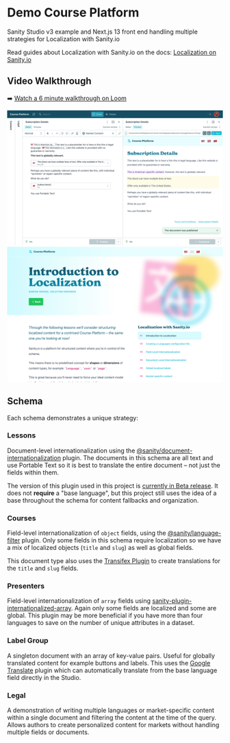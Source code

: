 # Demo Course Platform

Sanity Studio v3 example and Next.js 13 front end handling multiple strategies for Localization with Sanity.io

Read guides about Localization with Sanity.io on the docs: [Localization on Sanity.io](https://www.sanity.io/docs/localization)

## Video Walkthrough

➡️ [Watch a 6 minute walkthrough on Loom](https://www.loom.com/share/38426f7e33ce45bcab9c19eaeec10809)

![Course Platform Studio](./img/course-platform-studio.png)
![Course Platform Website](./img/course-platform-website.png)

## Schema

Each schema demonstrates a unique strategy:

### Lessons

Document-level internationalization using the [@sanity/document-internationalization](https://www.npmjs.com/package/@sanity/document-internationalization) plugin. The documents in this schema are all text and use Portable Text so it is best to translate the entire document – not just the fields within them.

The version of this plugin used in this project is [currently in Beta release](https://github.com/sanity-io/document-internationalization/tree/studio-v3-plugin-v2). It does not **require** a "base language", but this project still uses the idea of a base throughout the schema for content fallbacks and organization.

### Courses

Field-level internationalization of `object` fields, using the [@sanity/language-filter](https://www.npmjs.com/package/@sanity/language-filter) plugin. Only some fields in this schema require localization so we have a mix of localized objects (`title` and `slug`) as well as global fields.

This document type also uses the [Transifex Plugin](https://www.sanity.io/plugins/sanity-plugin-transifex) to create translations for the `title` and `slug` fields.

### Presenters

Field-level internationalization of `array` fields using [sanity-plugin-internationalized-array](https://www.npmjs.com/package/sanity-plugin-internationalized-array). Again only some fields are localized and some are global. This plugin may be more beneficial if you have more than four languages to save on the number of unique attributes in a dataset.

### Label Group

A singleton document with an array of key-value pairs. Useful for globally translated content for example buttons and labels. This uses the [Google Translate](https://www.sanity.io/plugins/sanity-plugin-google-translate) plugin which can automatically translate from the base language field directly in the Studio.

### Legal

A demonstration of writing multiple languages or market-specific content within a single document and filtering the content at the time of the query. Allows authors to create personalized content for markets without handling multiple fields or documents.
